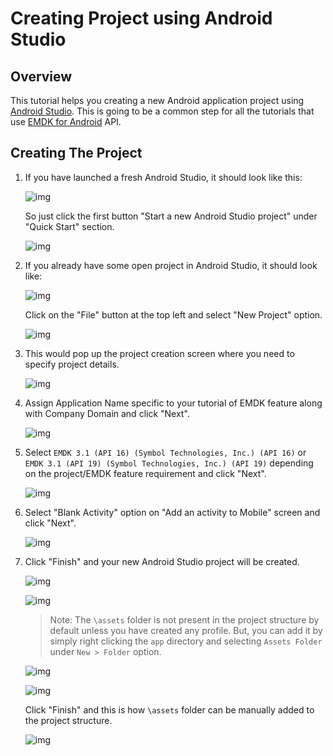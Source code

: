 # Creating Project using Android Studio
## Overview

This tutorial helps you creating a new Android application project using [Android Studio](http://developer.android.com/sdk/index.html). This is going to be a common step for all the tutorials that use [EMDK for Android](https://developer.motorolasolutions.com/community/android/emdk) API.


## Creating The Project

1. If you have launched a fresh Android Studio, it should look like this:

	![img](images/CreatingProjectAndroidStudioImages/fresh_launch.jpg)

	So just click the first button "Start a new Android Studio project" under "Quick Start" section.

	![img](images/CreatingProjectAndroidStudioImages/create_new_project_from_fresh.jpg)

2. If you already have some open project in Android Studio, it should look like:

	![img](images/CreatingProjectAndroidStudioImages/existing_open_project.jpg)

	Click on the "File" button at the top left and select "New Project" option.

	![img](images/CreatingProjectAndroidStudioImages/create_new_project_from_existing.jpg)

3. This would pop up the project creation screen where you need to specify project details.

	![img](images/CreatingProjectAndroidStudioImages/create_new_project_from_existing.jpg)

4. Assign Application Name specific to your tutorial of EMDK feature along with Company Domain and click "Next".

	![img](images/CreatingProjectAndroidStudioImages/app_name.jpg)


5. Select `EMDK 3.1 (API 16) (Symbol Technologies, Inc.) (API 16)` or `EMDK 3.1 (API 19) (Symbol Technologies, Inc.) (API 19)` depending on the project/EMDK feature requirement and click "Next".

	![img](images/CreatingProjectAndroidStudioImages/select_minimum_sdk.jpg)

6. Select "Blank Activity" option on "Add an activity to Mobile" screen and click "Next".

	![img](images/CreatingProjectAndroidStudioImages/blank_activity.jpg)

7. Click "Finish" and your new Android Studio project will be created.

	![img](images/CreatingProjectAndroidStudioImages/create_project_finish.jpg)

	![img](images/CreatingProjectAndroidStudioImages/main_activity.jpg)

	>Note: The `\assets` folder is not present in the project structure by default unless you have created any profile. But, you can add it by simply right clicking the `app` directory and selecting `Assets Folder` under `New > Folder` option. 

	![img](images/CreatingProjectAndroidStudioImages/add_assets_folder.jpg)

	![img](images/CreatingProjectAndroidStudioImages/assets_folder_creating.jpg)

	Click "Finish" and this is how `\assets` folder can be manually added to the project structure.

	![img](images/CreatingProjectAndroidStudioImages/assets_folder_created.jpg)
